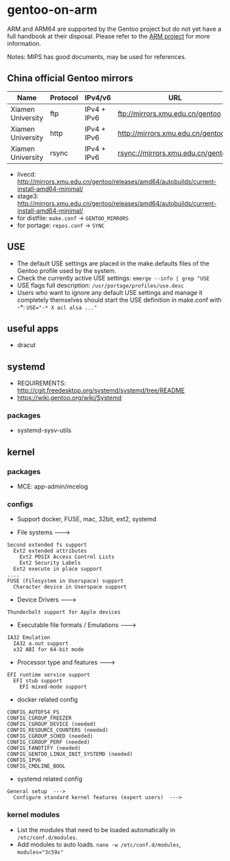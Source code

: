 # gentoo-on-arm

ARM and ARM64 are supported by the Gentoo project but do not yet have a full handbook at their disposal. Please refer to the [ARM project](https://wiki.gentoo.org/wiki/Project:ARM) for more information.

Notes: MIPS has good documents, may be used for references.

## China official Gentoo mirrors

Name              | Protocol | IPv4/v6 | URL
------------------|----------|---------|------
Xiamen University | ftp      | IPv4 + IPv6 | <ftp://mirrors.xmu.edu.cn/gentoo>
Xiamen University | http     | IPv4 + IPv6 | <http://mirrors.xmu.edu.cn/gentoo>
Xiamen University | rsync    | IPv4 + IPv6 | <rsync://mirrors.xmu.edu.cn/gentoo/>

* livecd: <http://mirrors.xmu.edu.cn/gentoo/releases/amd64/autobuilds/current-install-amd64-minimal/>
* stage3: <http://mirrors.xmu.edu.cn/gentoo/releases/amd64/autobuilds/current-install-amd64-minimal/>
* for distfile: `make.conf` -> `GENTOO_MIRRORS`
* for portage: `repos.conf` -> `SYNC`

## USE
* The default USE settings are placed in the make.defaults files of the Gentoo profile used by the system.
* Check the currently active USE settings: `emerge --info | grep ^USE`
* USE flags full description: `/usr/portage/profiles/use.desc`
* Users who want to ignore any default USE settings and manage it completely themselves should start the USE definition in make.conf with -*: `USE="-* X acl alsa ..."`

## useful apps
* dracut

## systemd

* REQUIREMENTS: <http://cgit.freedesktop.org/systemd/systemd/tree/README>
* <https://wiki.gentoo.org/wiki/Systemd>

### packages
* systemd-sysv-utils

## kernel
### packages
* MCE: app-admin/mcelog

### configs
* Support docker, FUSE, mac, 32bit, ext2, systemd

* File systems ---> 

```
Second extended fs support
  Ext2 extended attributes
    Ext2 POSIX Access Control Lists
    Ext2 Security Labels
  Ext2 execute in place support
....
FUSE (Filesystem in Userspace) support
  Character device in Userspace support
```

* Device Drivers --->

```
Thunderbolt support for Apple devices
```

* Executable file formats / Emulations --->

```
IA32 Emulation
  IA32 a.out support
  x32 ABI for 64-bit mode
```

* Processor type and features --->

```
EFI runtime service support
  EFI stub support
    EFI mixed-mode support
```

* docker related config

```
CONFIG_AUTOFS4_FS
CONFIG_CGROUP_FREEZER
CONFIG_CGROUP_DEVICE (needed)
CONFIG_RESOURCE_COUNTERS (needed)
CONFIG_CGROUP_SCHED (needed)
CONFIG_CGROUP_PERF (needed)
CONFIG_FANOTIFY (needed)
CONFIG_GENTOO_LINUX_INIT_SYSTEMD (needed)
CONFIG_IPV6
CONFIG_CMDLINE_BOOL
```

* systemd related config

```
General setup  --->
  Configure standard kernel features (expert users)  --->
```

### kernel modules
* List the modules that need to be loaded automatically in `/etc/conf.d/modules`.
* Add modules to auto loads. `nano -w /etc/conf.d/modules`, `modules="3c59x"`



























